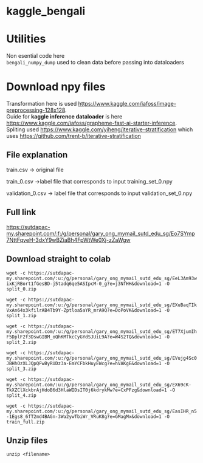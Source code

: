 # kaggle_bengali
# Utilities
Non esential code here \
`bengali_numpy_dump` used to clean data before passing into dataloaders

# Download npy files
Transformation here is used https://www.kaggle.com/iafoss/image-preprocessing-128x128. \
Guide for **kaggle inference dataloader** is here https://www.kaggle.com/iafoss/grapheme-fast-ai-starter-inference. \
Spliting used https://www.kaggle.com/yiheng/iterative-stratification which uses https://github.com/trent-b/iterative-stratification

## File explanation

train.csv -> original file

train_0.csv ->label file that corresponds to input training_set_0.npy

validation_0.csv -> label file that corresponds to input validation_set_0.npy

## Full link
https://sutdapac-my.sharepoint.com/:f:/g/personal/gary_ong_mymail_sutd_edu_sg/Eo7SYmp7NttFqveH-3dxY9wBZiaBh4FpWtWe0Xj-zZaWgw

## Download straight to colab

```wget -c https://sutdapac-my.sharepoint.com/:u:/g/personal/gary_ong_mymail_sutd_edu_sg/EeL3Am93wixKjRBort1fGesBD-j5tadq6qe5ASIpcM-0_g?e=j3NfHH&download=1 -O split_0.zip```


```wget -c https://sutdapac-my.sharepoint.com/:u:/g/personal/gary_ong_mymail_sutd_edu_sg/EXuBaqTIkVxAn64x3kfilrAB4Tb9Y-Zptloa5aYR_mrA9Q?e=DoPoVK&download=1 -O split_1.zip```


```wget -c https://sutdapac-my.sharepoint.com/:u:/g/personal/gary_ong_mymail_sutd_edu_sg/ET7XjumIhF5DplF2f3DswGIBM_oQhKMTkcCyGYdSJUiL9A?e=W4S2TQ&download=1 -O split_2.zip```

```wget -c https://sutdapac-my.sharepoint.com/:u:/g/personal/gary_ong_mymail_sutd_edu_sg/EVujg4Sc0JBHhOzXLJQpQFwByRUDz3a-EmYCFbkHuyEWcg?e=hVAKgE&download=1 -O split_3.zip```

```wget -c https://sutdapac-my.sharepoint.com/:u:/g/personal/gary_ong_mymail_sutd_edu_sg/EX69cK-TkXZClXckbrAjHdoB6d3HlaWIDsIT0j6kdrykMw?e=CxPFzg&download=1 -O split_4.zip```

```wget -c https://sutdapac-my.sharepoint.com/:u:/g/personal/gary_ong_mymail_sutd_edu_sg/EasIHR_n5-1Egs8_6fT2md4BAGn-3Wa2ywTbiWr_VRuK8g?e=GMagMx&download=1 -O train_full.zip```

## Unzip files

```unzip <filename>```